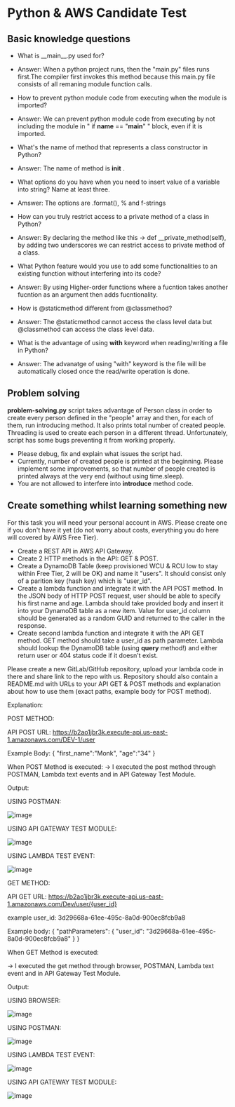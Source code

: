 # Python & AWS Candidate Test

## Basic knowledge questions

- What is \_\_main\_\_.py used for?
- Answer: When a python project runs, then the "main.py" files runs first.The compiler first invokes this method because this main.py file consists of all remaning module function calls. 

- How to prevent python module code from executing when the module is imported?
- Answer: We can prevent python module code from executing by not including the module in " if __name__ == "__main__"  " block, even if it is imported.

- What's the name of method that represents a class constructor in Python?
- Answer: The name of method is __init__ .

- What options do you have when you need to insert value of a variable into string? Name at least three.
- Amswer: The options are .format(), % and f-strings
  
- How can you truly restrict access to a private method of a class in Python?
- Answer: By declaring the method like this -> def __private_method(self), by adding two underscores we can restrict access to private method of a class.

- What Python feature would you use to add some functionalities to an existing function without interfering into its code?
- Answer: By using Higher-order functions where a fucntion takes another fucntion as an argument then adds fucntionality.

- How is @staticmethod different from @classmethod?
- Answer: The @staticmethod cannot access the class level data but @classmethod can access the class level data.

- What is the advantage of using **with** keyword when reading/writing a file in Python?
- Answer: The advanatge of using "with" keyword is the file will be automatically closed once the read/write operation is done.

## Problem solving

**problem-solving.py** script takes advantage of Person class in order to create every person defined in the "people" array and then, for each of them, run introducing method. It also prints total number of created people. Threading is used to create each person in a different thread. Unfortunately, script has some bugs preventing it from working properly. 
- Please debug, fix and explain what issues the script had.  
- Currently, number of created people is printed at the beginning. Please implement some improvements, so that number of people created is printed always at the very end (without using time.sleep).
- You are not allowed to interfere into **introduce** method code.

## Create something whilst learning something new
For this task you will need your personal account in AWS. Please create one if you don't have it yet (do not worry about costs, everything you do here will covered by AWS Free Tier).

- Create a REST API in AWS API Gateway.
- Create 2 HTTP methods in the API: GET & POST.
- Create a DynamoDB Table (keep provisioned WCU & RCU low to stay within Free Tier, 2 will be OK) and name it "users". It should consist only of a parition key (hash key) which is "user_id".
- Create a lambda function and integrate it with the API POST method. In the JSON body of HTTP POST request, user should be able to specify his first name and age. Lambda should take provided body and insert it into your DynamoDB table as a new item. Value for user_id column should be generated as a random GUID and returned to the caller in the response.
- Create second lambda function and integrate it with the API GET method. GET method should take a user_id as path parameter. Lambda should lookup the DynamoDB table (using **query** method!) and either return user or 404 status code if it doesn't exist.

Please create a new GitLab/GitHub repository, upload your lambda code in there and share link to the repo with us.
Repository should also contain a README.md with URLs to your API GET & POST methods and explanation about how to use them (exact paths, example body for POST method).



Explanation:

POST METHOD:

API POST URL: https://b2ao1jbr3k.execute-api.us-east-1.amazonaws.com/DEV-1/user

Example Body:
{
    "first_name":"Monk",
    "age":"34"
}

When POST Method is executed:
-> I executed the post method through POSTMAN, Lambda text events and in API Gateway Test Module.

Output:

USING POSTMAN:

![image](https://github.com/user-attachments/assets/760ad1c7-66df-4969-acf2-ffb456a6f422)


USING API GATEWAY TEST MODULE: 

![image](https://github.com/user-attachments/assets/c98efe40-83cc-4775-a6e4-14757de8c93f)


USING LAMBDA TEST EVENT:

![image](https://github.com/user-attachments/assets/354c4ffe-d5db-4ccb-a5ad-66be50ea42f4)





GET METHOD:

API GET URL: https://b2ao1jbr3k.execute-api.us-east-1.amazonaws.com/Dev/user/{user_id}

example user_id: 3d29668a-61ee-495c-8a0d-900ec8fcb9a8

Example body:
{
  "pathParameters": {
    "user_id": "3d29668a-61ee-495c-8a0d-900ec8fcb9a8"
  }
}

When GET Method is executed:

-> I executed the get method through browser, POSTMAN, Lambda text event and in API Gateway Test Module.

Output:

USING BROWSER:

![image](https://github.com/user-attachments/assets/ea618741-0f83-4667-b4c3-5e11992991eb)


USING POSTMAN:

![image](https://github.com/user-attachments/assets/ae126451-c8e8-4fa7-a7c6-4a81fc3191b0)


USING LAMBDA TEST EVENT:

![image](https://github.com/user-attachments/assets/5f21e5e4-0bfe-40ee-af67-8847631cbbbf)


USING API GATEWAY TEST MODULE:

![image](https://github.com/user-attachments/assets/d86d4379-7292-412e-a805-260ec5224a6f)












